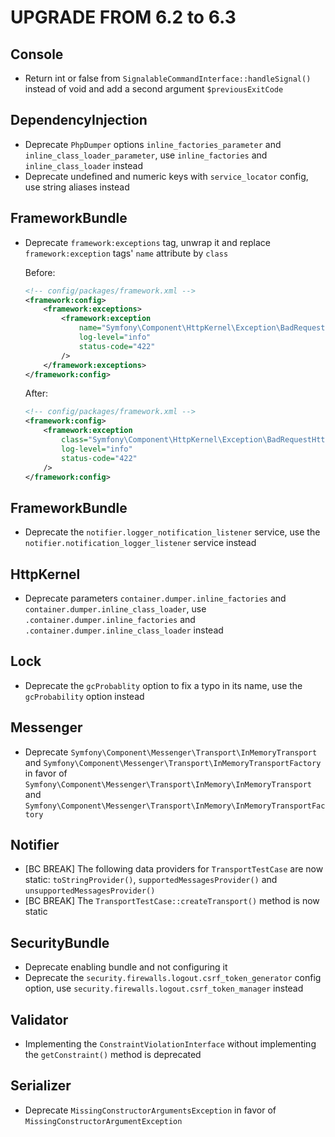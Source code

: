 UPGRADE FROM 6.2 to 6.3
=======================

Console
-------

 * Return int or false from `SignalableCommandInterface::handleSignal()` instead
   of void and add a second argument `$previousExitCode`

DependencyInjection
-------------------

 * Deprecate `PhpDumper` options `inline_factories_parameter` and `inline_class_loader_parameter`, use `inline_factories` and `inline_class_loader` instead
 * Deprecate undefined and numeric keys with `service_locator` config, use string aliases instead

FrameworkBundle
---------------

 * Deprecate `framework:exceptions` tag, unwrap it and replace `framework:exception` tags' `name` attribute by `class`

   Before:
   ```xml
   <!-- config/packages/framework.xml -->
   <framework:config>
       <framework:exceptions>
           <framework:exception
               name="Symfony\Component\HttpKernel\Exception\BadRequestHttpException"
               log-level="info"
               status-code="422"
           />
       </framework:exceptions>
   </framework:config>
   ```

   After:
   ```xml
   <!-- config/packages/framework.xml -->
   <framework:config>
       <framework:exception
           class="Symfony\Component\HttpKernel\Exception\BadRequestHttpException"
           log-level="info"
           status-code="422"
       />
   </framework:config>
   ```

FrameworkBundle
---------------

 * Deprecate the `notifier.logger_notification_listener` service, use the `notifier.notification_logger_listener` service instead

HttpKernel
----------

 * Deprecate parameters `container.dumper.inline_factories` and `container.dumper.inline_class_loader`, use `.container.dumper.inline_factories` and `.container.dumper.inline_class_loader` instead

Lock
----

 * Deprecate the `gcProbablity` option to fix a typo in its name, use the `gcProbability` option instead

Messenger
---------

 * Deprecate `Symfony\Component\Messenger\Transport\InMemoryTransport` and
   `Symfony\Component\Messenger\Transport\InMemoryTransportFactory` in favor of
   `Symfony\Component\Messenger\Transport\InMemory\InMemoryTransport` and
   `Symfony\Component\Messenger\Transport\InMemory\InMemoryTransportFactory`

Notifier
--------

 * [BC BREAK] The following data providers for `TransportTestCase` are now static: `toStringProvider()`, `supportedMessagesProvider()` and `unsupportedMessagesProvider()`
 * [BC BREAK] The `TransportTestCase::createTransport()` method is now static

SecurityBundle
--------------

 * Deprecate enabling bundle and not configuring it
 * Deprecate the `security.firewalls.logout.csrf_token_generator` config option, use `security.firewalls.logout.csrf_token_manager` instead

Validator
---------

 * Implementing the `ConstraintViolationInterface` without implementing the `getConstraint()` method is deprecated

Serializer
----------

 * Deprecate `MissingConstructorArgumentsException` in favor of `MissingConstructorArgumentException`
